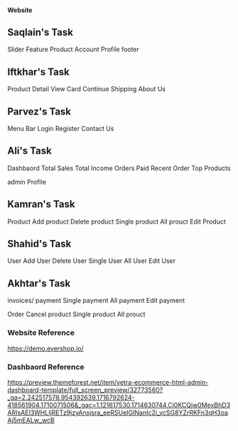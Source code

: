 #### Website
## Saqlain's Task 
Slider 
Feature Product 
Account Profile 
footer

## Iftkhar's Task 
Product Detail 
View Card 
Continue Shipping 
About Us 

## Parvez's Task 
Menu Bar
Login 
Register 
Contact Us


## Ali's Task 
Dashbaord 
Total Sales
Total Income
Orders Paid
Recent Order
Top Products

admin Profile 

## Kamran's Task 
Product 
Add product 
Delete product 
Single product 
All prouct 
Edit Product 


## Shahid's Task
User 
Add User 
Delete  User
Single  User
All User 
Edit User 

## Akhtar's Task 
invoices/ payment
Single  payment
All payment 
Edit payment

Order
Cancel product 
Single product 
All prouct 




### Website Reference 
https://demo.evershop.io/


### Dashbaord  Reference 
https://preview.themeforest.net/item/vetra-ecommerce-html-admin-dashboard-template/full_screen_preview/32773560?_ga=2.242517578.954392639.1716792624-418561904.1710071506&_gac=1.121617530.1714630744.Cj0KCQjw0MexBhD3ARIsAEI3WHLIjRETz9jzyAnsjsra_eeRSUeIGINanIc2i_vcSG8YZrRKFn3qH3oaAj5mEALw_wcB